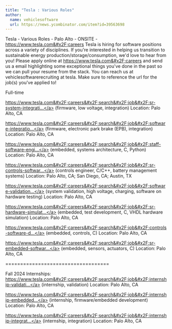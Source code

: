 ```yaml
---
title: "Tesla : Various Roles"
author:
  name: vehiclesoftware
  url: https://news.ycombinator.com/item?id=39563698
---
```

Tesla - Various Roles - Palo Alto - ONSITE - <a href="https:&#x2F;&#x2F;www.tesla.com&#x2F;careers" rel="nofollow">https:&#x2F;&#x2F;www.tesla.com&#x2F;careers</a> Tesla is hiring for software positions across a variety of disciplines. If you&#x27;re interested in helping us transition to sustainable energy production&#x2F;storage&#x2F;consumption, we&#x27;d love to hear from you! Please apply online at <a href="https:&#x2F;&#x2F;www.tesla.com&#x2F;careers" rel="nofollow">https:&#x2F;&#x2F;www.tesla.com&#x2F;careers</a> and send us a email highlighting some exceptional things you&#x27;ve done in the past so we can pull your resume from the stack. You can reach us at vehiclesoftwarerecruiting at tesla. Make sure to reference the url for the job(s) you&#x27;ve applied to!

Full-time

<a href="https:&#x2F;&#x2F;www.tesla.com&#x2F;careers&#x2F;search&#x2F;job&#x2F;sr-system-integration-engineer-low-voltage-power-111392" rel="nofollow">https:&#x2F;&#x2F;www.tesla.com&#x2F;careers&#x2F;search&#x2F;job&#x2F;sr-system-integrati...</a> (firmware, low voltage, integration) Location: Palo Alto, CA

<a href="https:&#x2F;&#x2F;www.tesla.com&#x2F;careers&#x2F;search&#x2F;job&#x2F;software-integration-engineer-tesla-electronic-park-brake-168862" rel="nofollow">https:&#x2F;&#x2F;www.tesla.com&#x2F;careers&#x2F;search&#x2F;job&#x2F;software-integratio...</a> (firmware, electronic park brake (EPB), integration) Location: Palo Alto, CA

<a href="https:&#x2F;&#x2F;www.tesla.com&#x2F;careers&#x2F;search&#x2F;job&#x2F;staff-software-engineer-firmware-systems-architecture-211431" rel="nofollow">https:&#x2F;&#x2F;www.tesla.com&#x2F;careers&#x2F;search&#x2F;job&#x2F;staff-software-engi...</a>  (embedded, systems architecture, C, Python) Location: Palo Alto, CA

<a href="https:&#x2F;&#x2F;www.tesla.com&#x2F;careers&#x2F;search&#x2F;job&#x2F;sr-controls-software-engineer-battery-management-systems-123623" rel="nofollow">https:&#x2F;&#x2F;www.tesla.com&#x2F;careers&#x2F;search&#x2F;job&#x2F;sr-controls-softwar...</a> (controls engineer, C&#x2F;C++, battery management systems) Location: Palo Alto, CA; San Diego, CA; Austin, TX

<a href="https:&#x2F;&#x2F;www.tesla.com&#x2F;careers&#x2F;search&#x2F;job&#x2F;software-validation-engineer-high-voltage-systems-119569" rel="nofollow">https:&#x2F;&#x2F;www.tesla.com&#x2F;careers&#x2F;search&#x2F;job&#x2F;software-validation...</a> (system validation, high voltage, charging, software on hardware testing) Location: Palo Alto, CA

<a href="https:&#x2F;&#x2F;www.tesla.com&#x2F;careers&#x2F;search&#x2F;job&#x2F;sr-hardware-simulation-platform-engineer-chassis-controls-powertrain-207143" rel="nofollow">https:&#x2F;&#x2F;www.tesla.com&#x2F;careers&#x2F;search&#x2F;job&#x2F;sr-hardware-simulat...</a>  (embedded, test development, C, VHDL hardware simulation) Location: Palo Alto, CA

<a href="https:&#x2F;&#x2F;www.tesla.com&#x2F;careers&#x2F;search&#x2F;job&#x2F;controls-software-development-engineer-chassis-systems--218574" rel="nofollow">https:&#x2F;&#x2F;www.tesla.com&#x2F;careers&#x2F;search&#x2F;job&#x2F;controls-software-d...</a> (embedded, controls, C) Location: Palo Alto, CA

<a href="https:&#x2F;&#x2F;www.tesla.com&#x2F;careers&#x2F;search&#x2F;job&#x2F;sr-embedded-software-engineer-thermal-hvac--218426" rel="nofollow">https:&#x2F;&#x2F;www.tesla.com&#x2F;careers&#x2F;search&#x2F;job&#x2F;sr-embedded-softwar...</a> (embedded, sensors, actuators, C) Location: Palo Alto, CA

===================================

Fall 2024 Internships:
<a href="https:&#x2F;&#x2F;www.tesla.com&#x2F;careers&#x2F;search&#x2F;job&#x2F;internship-validation-engineer-vehicle-firmware-fall-2024-216467" rel="nofollow">https:&#x2F;&#x2F;www.tesla.com&#x2F;careers&#x2F;search&#x2F;job&#x2F;internship-validati...</a> (internship, validation) Location: Palo Alto, CA

<a href="https:&#x2F;&#x2F;www.tesla.com&#x2F;careers&#x2F;search&#x2F;job&#x2F;internship-embedded-systems-software-engineer-vehicle-firmware-fall-2024-216456" rel="nofollow">https:&#x2F;&#x2F;www.tesla.com&#x2F;careers&#x2F;search&#x2F;job&#x2F;internship-embedded...</a> (internship, firmware&#x2F;embedded development) Location: Palo Alto, CA

<a href="https:&#x2F;&#x2F;www.tesla.com&#x2F;careers&#x2F;search&#x2F;job&#x2F;internship-integration-engineer-vehicle-firmware-fall-2024-216468" rel="nofollow">https:&#x2F;&#x2F;www.tesla.com&#x2F;careers&#x2F;search&#x2F;job&#x2F;internship-integrat...</a> (internship, integration) Location: Palo Alto, CA
